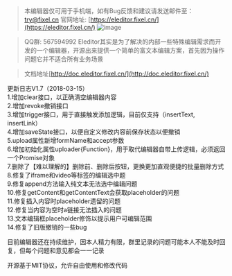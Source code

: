 >本编辑器仅可用于手机端，如有Bug反馈和建议请发送邮件至：try@fixel.cn
>官网地址: [https://eleditor.fixel.cn/](https://eleditor.fixel.cn/)
> ![image](https://eleditor.fixel.cn/static/eleditor/images/qrcode.png)

>QQ群: 567594992
>Eleditor其实是为了解决的内部一些特殊编辑需求而开发的一个编辑器，开源出来提供一个简单的富文本编辑方案，首先因为操作问题它并不适合所有业务场景

>文档地址[http://doc.eleditor.fixel.cn/](http://doc.eleditor.fixel.cn/)

更新日志V1.7（2018-03-15）<br>
1.增加clear接口，以正确清空编辑器内容<br>
2.增加revoke撤销接口<br>
3.增加trigger接口，用于直接触发添加逻辑，目前仅支持（insertText, insertLink）<br>
4.增加saveState接口，以便自定义修改内容前保存状态以便撤销<br>
5.upload属性新增formName和accept参数<br>
6.增加初始化属性uploader{Function}，用于取代编辑器自带上传逻辑，必须返回一个Promise对象<br>
7.删除了【难以理解的】删除前、删除后按钮，更换更加直观便捷的批量删除方式<br>
8.修复了iframe和video等标签的编辑选中题<br>
9.修复append方法输入纯文本无法选中编辑问题<br>
10.修复getContent和getContentText会获取placeholder的问题<br>
11.修复插入内容时placeholder遗留的问题<br>
12.修复当内容为空时a链接无法插入的问题<br>
13.文本编辑框placeholder修饰以提示用户可编辑范围<br>
14.修复了旧版撤销的一些bug<br>

目前编辑器还在持续维护，因本人精力有限，群里记录的问题可能本人不能及时回复，但每个问题和意见都会一一记录

开源基于MIT协议，允许自由使用和修改代码
